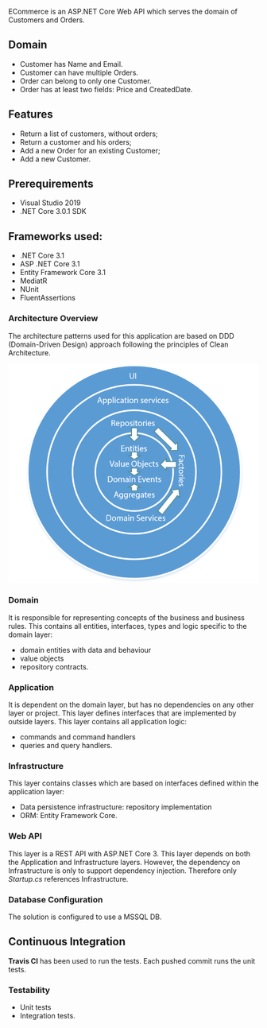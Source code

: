 ECommerce is an ASP.NET Core Web API which serves the domain of Customers and Orders.

## Domain 

* Customer has Name and Email. 
* Customer can have multiple Orders. 
* Order can belong to only one Customer. 
* Order has at least two fields: Price and CreatedDate.

## Features

* Return a list of customers, without orders; 
* Return a customer and his orders; 
* Add a new Order for an existing Customer; 
* Add a new Customer.

## Prerequirements

* Visual Studio 2019 
* .NET Core 3.0.1 SDK 

## Frameworks used:
* .NET Core 3.1
* ASP .NET Core 3.1
* Entity Framework Core 3.1
* MediatR
* NUnit
* FluentAssertions

### Architecture Overview

The architecture patterns used for this application are based on DDD (Domain-Driven Design) approach 
following the principles of Clean Architecture.

![architecture overview](images/architecture.PNG)

### Domain

It is responsible for representing concepts of the business and business rules.
This contains all entities, interfaces, types and logic specific to the domain layer:

* domain entities with data and behaviour
* value objects
* repository contracts.


### Application

It is dependent on the domain layer, but has no dependencies on any other layer or project. 
This layer defines interfaces that are implemented by outside layers. This layer contains all application logic:

* commands and command handlers
* queries and query handlers.


### Infrastructure

This layer contains classes which are based on interfaces defined within the application layer:

* Data persistence infrastructure: repository implementation
* ORM: Entity Framework Core.

### Web API

This layer is a REST API with ASP.NET Core 3. 
This layer depends on both the Application and Infrastructure layers. However, the dependency on Infrastructure is only to support dependency injection. 
Therefore only *Startup.cs* references Infrastructure.

### Database Configuration
The solution is configured to use a MSSQL DB.

## Continuous Integration

**Travis CI** has been used to run the tests.
Each pushed commit runs the unit tests.

### Testability
* Unit tests
* Integration tests.